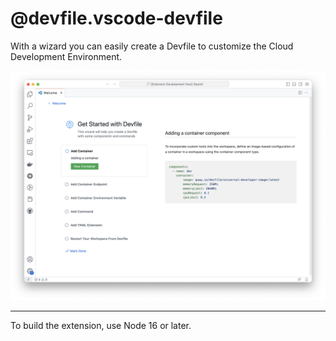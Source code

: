 # @devfile.vscode-devfile

With a wizard you can easily create a Devfile to customize the Cloud Development Environment.

![vscode-devfile](media/extension-screenshot.png)


---

To build the extension, use Node 16 or later.

